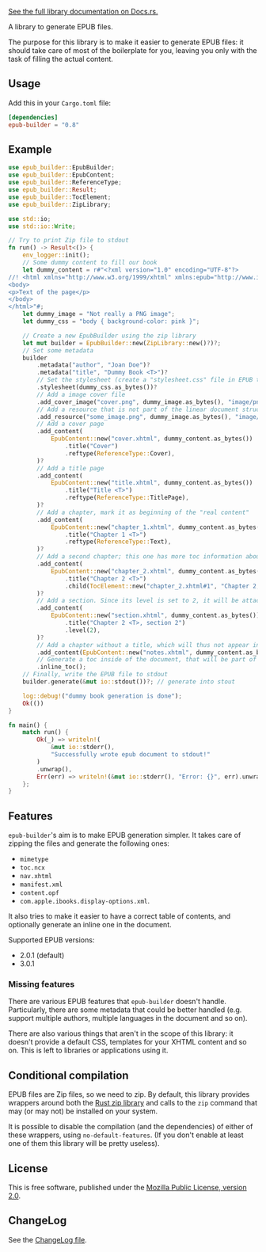 [See the full library documentation on Docs.rs.](https://docs.rs/epub-builder)

A library to generate EPUB files.

The purpose for this library is to make it easier to generate EPUB files:
it should take care of most of the boilerplate for you, leaving you only
with the task of filling the actual content.

## Usage

Add this in your `Cargo.toml` file:

```toml
[dependencies]
epub-builder = "0.8"
```

## Example
```rust
use epub_builder::EpubBuilder;
use epub_builder::EpubContent;
use epub_builder::ReferenceType;
use epub_builder::Result;
use epub_builder::TocElement;
use epub_builder::ZipLibrary;

use std::io;
use std::io::Write;

// Try to print Zip file to stdout
fn run() -> Result<()> {
    env_logger::init();
    // Some dummy content to fill our book
    let dummy_content = r#"<?xml version="1.0" encoding="UTF-8"?>
//! <html xmlns="http://www.w3.org/1999/xhtml" xmlns:epub="http://www.idpf.org/2007/ops">
<body>
<p>Text of the page</p>
</body>
</html>"#;
    let dummy_image = "Not really a PNG image";
    let dummy_css = "body { background-color: pink }";

    // Create a new EpubBuilder using the zip library
    let mut builder = EpubBuilder::new(ZipLibrary::new()?)?;
    // Set some metadata
    builder
        .metadata("author", "Joan Doe")?
        .metadata("title", "Dummy Book <T>")?
        // Set the stylesheet (create a "stylesheet.css" file in EPUB that is used by some generated files)
        .stylesheet(dummy_css.as_bytes())?
        // Add a image cover file
        .add_cover_image("cover.png", dummy_image.as_bytes(), "image/png")?
        // Add a resource that is not part of the linear document structure
        .add_resource("some_image.png", dummy_image.as_bytes(), "image/png")?
        // Add a cover page
        .add_content(
            EpubContent::new("cover.xhtml", dummy_content.as_bytes())
                .title("Cover")
                .reftype(ReferenceType::Cover),
        )?
        // Add a title page
        .add_content(
            EpubContent::new("title.xhtml", dummy_content.as_bytes())
                .title("Title <T>")
                .reftype(ReferenceType::TitlePage),
        )?
        // Add a chapter, mark it as beginning of the "real content"
        .add_content(
            EpubContent::new("chapter_1.xhtml", dummy_content.as_bytes())
                .title("Chapter 1 <T>")
                .reftype(ReferenceType::Text),
        )?
        // Add a second chapter; this one has more toc information about its internal structure
        .add_content(
            EpubContent::new("chapter_2.xhtml", dummy_content.as_bytes())
                .title("Chapter 2 <T>")
                .child(TocElement::new("chapter_2.xhtml#1", "Chapter 2, section 1")),
        )?
        // Add a section. Since its level is set to 2, it will be attached to the previous chapter.
        .add_content(
            EpubContent::new("section.xhtml", dummy_content.as_bytes())
                .title("Chapter 2 <T>, section 2")
                .level(2),
        )?
        // Add a chapter without a title, which will thus not appear in the TOC.
        .add_content(EpubContent::new("notes.xhtml", dummy_content.as_bytes()))?
        // Generate a toc inside of the document, that will be part of the linear structure.
        .inline_toc();
    // Finally, write the EPUB file to stdout
    builder.generate(&mut io::stdout())?; // generate into stout

    log::debug!("dummy book generation is done");
    Ok(())
}

fn main() {
    match run() {
        Ok(_) => writeln!(
            &mut io::stderr(),
            "Successfully wrote epub document to stdout!"
        )
        .unwrap(),
        Err(err) => writeln!(&mut io::stderr(), "Error: {}", err).unwrap(),
    };
}
```

## Features

`epub-builder`'s aim is to make EPUB generation simpler. It takes care of zipping
the files and generate the following ones:

* `mimetype`
* `toc.ncx`
* `nav.xhtml`
* `manifest.xml`
* `content.opf`
* `com.apple.ibooks.display-options.xml`.

It also tries to make it easier to have a correct table of contents, and optionally
generate an inline one in the document.

Supported EPUB versions:

* 2.0.1 (default)
* 3.0.1

### Missing features

There are various EPUB features that `epub-builder` doesn't handle. Particularly,
there are some metadata that could be better
handled (e.g. support multiple authors, multiple languages in the document and so on).

There are also various things that aren't in the scope of this library: it doesn't
provide a default CSS, templates for your XHTML content and so on. This is left to
libraries or applications using it.

## Conditional compilation

EPUB files are Zip files, so we need to zip. By default, this library provides
wrappers around both the [Rust zip library](https://crates.io/crates/zip) and calls
to the `zip` command that may (or may not) be installed on your system.

It is possible to disable the compilation (and the dependencies) of either of these
wrappers, using `no-default-features`. (If you don't enable at least one of them this
library will be pretty useless).

## License

This is free software, published under the [Mozilla Public License,
version 2.0](https://www.mozilla.org/en-US/MPL/2.0/).

## ChangeLog

See the [ChangeLog file](ChangeLog.md).
